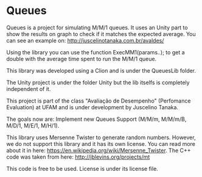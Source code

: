 # Queues

Queues is a project for simulating M/M/1 queues. It uses an Unity part to show the results on graph to check if it matches the expected average.
You can see an example on: http://juscelinotanaka.com.br/avaldes/

Using the library you can use the function ExecMM1(params..); to get a double with the average time spent to run the M/M/1 queue.

This library was developed using a Clion and is under the QueuesLib folder.

The Unity project is under the folder Unity but the lib itselfs is completely independent of it.

This project is part of the class "Avaliação de Desempenho" (Perfomance Evaluation) at UFAM and is under development by Juscelino Tanaka.

The goals now are:
Implement new Queues Support (M/M/m, M/M/m/B, M/D/1, M/E/1, M/H/1).

This library uses Mersenne Twister to generate random numbers. However, we do not support this library and it has its own license.
You can read more about it in here: https://en.wikipedia.org/wiki/Mersenne_Twister.
The C++ code was taken from here: http://jblevins.org/projects/mt

This code is free to be used.
License is under its license file.
